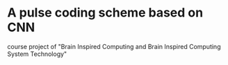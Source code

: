 # A pulse coding scheme based on CNN

course project of "Brain Inspired Computing and Brain Inspired Computing System Technology"